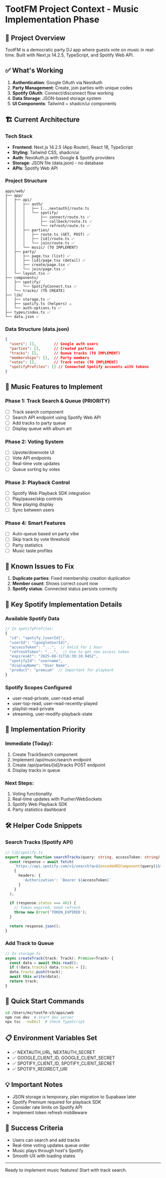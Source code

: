 # TootFM Project Context - Music Implementation Phase

## 🎯 Project Overview
TootFM is a democratic party DJ app where guests vote on music in real-time. Built with Next.js 14.2.5, TypeScript, and Spotify Web API.

## ✅ What's Working
1. **Authentication**: Google OAuth via NextAuth
2. **Party Management**: Create, join parties with unique codes
3. **Spotify OAuth**: Connect/disconnect flow working
4. **Data Storage**: JSON-based storage system
5. **UI Components**: Tailwind + shadcn/ui components

## 🏗️ Current Architecture

### Tech Stack
- **Frontend**: Next.js 14.2.5 (App Router), React 18, TypeScript
- **Styling**: Tailwind CSS, shadcn/ui
- **Auth**: NextAuth.js with Google & Spotify providers
- **Storage**: JSON file (data.json) - no database
- **APIs**: Spotify Web API

### Project Structure
```
apps/web/
├── app/
│   ├── api/
│   │   ├── auth/
│   │   │   ├── [...nextauth]/route.ts
│   │   │   └── spotify/
│   │   │       ├── connect/route.ts ✅
│   │   │       ├── callback/route.ts ✅
│   │   │       └── refresh/route.ts ✅
│   │   ├── parties/
│   │   │   ├── route.ts (GET, POST) ✅
│   │   │   ├── [id]/route.ts ✅
│   │   │   └── join/route.ts ✅
│   │   └── music/ (TO IMPLEMENT)
│   ├── party/
│   │   ├── page.tsx (list) ✅
│   │   ├── [id]/page.tsx (detail) ✅
│   │   ├── create/page.tsx ✅
│   │   └── join/page.tsx ✅
│   └── layout.tsx ✅
├── components/
│   ├── spotify/
│   │   └── SpotifyConnect.tsx ✅
│   └── tracks/ (TO CREATE)
├── lib/
│   ├── storage.ts ✅
│   ├── spotify.ts (helpers) ⚠️
│   └── auth-options.ts ✅
├── types/index.ts ✅
└── data.json ✅
```

### Data Structure (data.json)
```json
{
  "users": [],        // Google auth users
  "parties": [],      // Created parties
  "tracks": [],       // Queue tracks (TO IMPLEMENT)
  "memberships": [],  // Party members
  "votes": [],        // Track votes (TO IMPLEMENT)
  "spotifyProfiles": [] // Connected Spotify accounts with tokens
}
```

## 🎵 Music Features to Implement

### Phase 1: Track Search & Queue (PRIORITY)
- [ ] Track search component
- [ ] Search API endpoint using Spotify Web API
- [ ] Add tracks to party queue
- [ ] Display queue with album art

### Phase 2: Voting System
- [ ] Upvote/downvote UI
- [ ] Vote API endpoints
- [ ] Real-time vote updates
- [ ] Queue sorting by votes

### Phase 3: Playback Control
- [ ] Spotify Web Playback SDK integration
- [ ] Play/pause/skip controls
- [ ] Now playing display
- [ ] Sync between users

### Phase 4: Smart Features
- [ ] Auto-queue based on party vibe
- [ ] Skip track by vote threshold
- [ ] Party statistics
- [ ] Music taste profiles

## 🐛 Known Issues to Fix
1. **Duplicate parties**: Fixed membership creation duplication
2. **Member count**: Shows correct count now
3. **Spotify status**: Connected status persists correctly

## 🔑 Key Spotify Implementation Details

### Available Spotify Data
```javascript
// In spotifyProfiles:
{
  "id": "spotify_[userId]",
  "userId": "[googleUserId]",
  "accessToken": "...",  // Valid for 1 hour
  "refreshToken": "...",  // Use to get new access token
  "expiresAt": "2025-08-31T16:39:10.945Z",
  "spotifyId": "username",
  "displayName": "User Name",
  "product": "premium"  // Important for playback
}
```

### Spotify Scopes Configured
- user-read-private, user-read-email
- user-top-read, user-read-recently-played
- playlist-read-private
- streaming, user-modify-playback-state

## 📝 Implementation Priority

### Immediate (Today):
1. Create TrackSearch component
2. Implement /api/music/search endpoint
3. Create /api/parties/[id]/tracks POST endpoint
4. Display tracks in queue

### Next Steps:
1. Voting functionality
2. Real-time updates with Pusher/WebSockets
3. Spotify Web Playback SDK
4. Party statistics dashboard

## 🛠️ Helper Code Snippets

### Search Tracks (Spotify API)
```typescript
// lib/spotify.ts
export async function searchTracks(query: string, accessToken: string) {
  const response = await fetch(
    `https://api.spotify.com/v1/search?q=${encodeURIComponent(query)}&type=track&limit=10`,
    {
      headers: {
        'Authorization': `Bearer ${accessToken}`
      }
    }
  );
  
  if (response.status === 401) {
    // Token expired, need refresh
    throw new Error('TOKEN_EXPIRED');
  }
  
  return response.json();
}
```

### Add Track to Queue
```typescript
// In storage.ts
async createTrack(track: Track): Promise<Track> {
  const data = await this.read();
  if (!data.tracks) data.tracks = [];
  data.tracks.push(track);
  await this.write(data);
  return track;
}
```

## 🚀 Quick Start Commands
```bash
cd /Users/mz/tootfm-v3/apps/web
npm run dev  # Start dev server
npx tsc --noEmit  # Check TypeScript
```

## 📋 Environment Variables Set
- ✅ NEXTAUTH_URL, NEXTAUTH_SECRET
- ✅ GOOGLE_CLIENT_ID, GOOGLE_CLIENT_SECRET  
- ✅ SPOTIFY_CLIENT_ID, SPOTIFY_CLIENT_SECRET
- ✅ SPOTIFY_REDIRECT_URI

## 💡 Important Notes
- JSON storage is temporary, plan migration to Supabase later
- Spotify Premium required for playback SDK
- Consider rate limits on Spotify API
- Implement token refresh middleware

## 🎯 Success Criteria
- Users can search and add tracks
- Real-time voting updates queue order
- Music plays through host's Spotify
- Smooth UX with loading states

---
Ready to implement music features! Start with track search.
